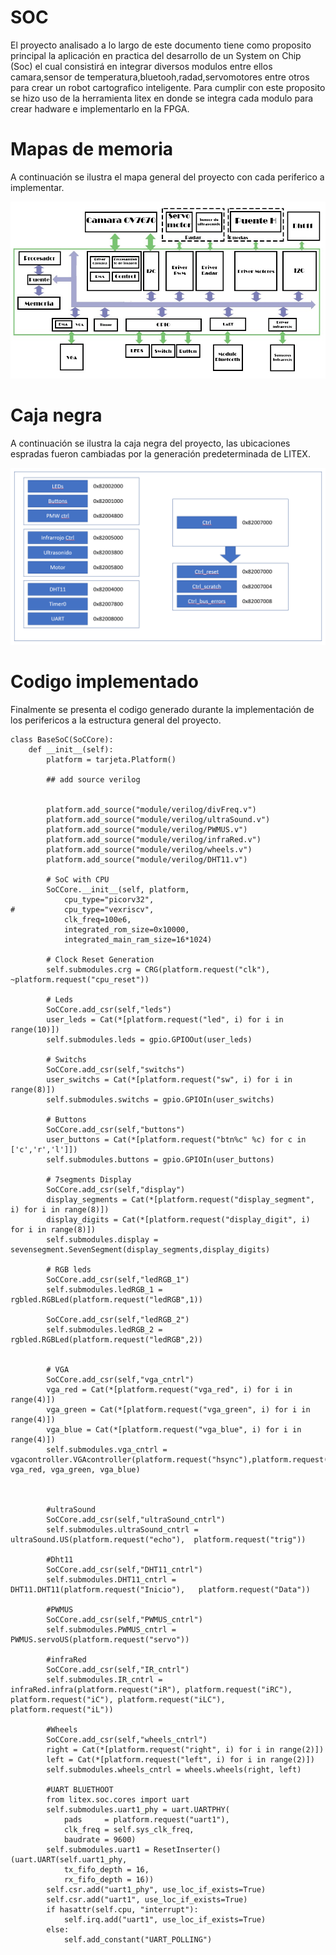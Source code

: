 
# SOC
El proyecto analisado a lo largo de este documento tiene como proposito principal la aplicación en practica del desarrollo de un System on Chip (Soc) el cual consistirá en integrar diversos modulos  entre ellos camara,sensor de temperatura,bluetooh,radad,servomotores entre otros para crear un robot cartografico inteligente. Para cumplir con este proposito se hizo uso de la herramienta litex en donde se integra cada modulo para crear hadware e implementarlo en la FPGA.

# Mapas de memoria
A continuación se ilustra el mapa general del proyecto con cada periferico a implementar.

![SOC](https://github.com/unal-edigital2-labs/wp08-2021-2-gr07/blob/main/Imagenes%20github/MP_SOC.jpg "System on Chip")

# Caja negra
A continuación se ilustra la caja negra del proyecto, las ubicaciones espradas fueron cambiadas por la generación predeterminada de LITEX.

![SoC_Negra](https://github.com/unal-edigital2-labs/wp08-2021-2-gr07/blob/main/Imagenes%20github/Caja%20negra%20SoC.png "SoC_Negra")

# Codigo implementado

Finalmente se presenta el codigo generado durante la implementación de los perifericos a la estructura general del proyecto.
```
class BaseSoC(SoCCore):
	def __init__(self):
		platform = tarjeta.Platform()
		
		## add source verilog

		
		platform.add_source("module/verilog/divFreq.v")
		platform.add_source("module/verilog/ultraSound.v")
		platform.add_source("module/verilog/PWMUS.v")
		platform.add_source("module/verilog/infraRed.v")
		platform.add_source("module/verilog/wheels.v")
		platform.add_source("module/verilog/DHT11.v")
		
		# SoC with CPU
		SoCCore.__init__(self, platform,
 			cpu_type="picorv32",
#			cpu_type="vexriscv",
			clk_freq=100e6,
			integrated_rom_size=0x10000,
			integrated_main_ram_size=16*1024)

		# Clock Reset Generation
		self.submodules.crg = CRG(platform.request("clk"), ~platform.request("cpu_reset"))

		# Leds
		SoCCore.add_csr(self,"leds")
		user_leds = Cat(*[platform.request("led", i) for i in range(10)])
		self.submodules.leds = gpio.GPIOOut(user_leds)
		
		# Switchs
		SoCCore.add_csr(self,"switchs")
		user_switchs = Cat(*[platform.request("sw", i) for i in range(8)])
		self.submodules.switchs = gpio.GPIOIn(user_switchs)
		
		# Buttons
		SoCCore.add_csr(self,"buttons")
		user_buttons = Cat(*[platform.request("btn%c" %c) for c in ['c','r','l']])
		self.submodules.buttons = gpio.GPIOIn(user_buttons)
		
		# 7segments Display
		SoCCore.add_csr(self,"display")
		display_segments = Cat(*[platform.request("display_segment", i) for i in range(8)])
		display_digits = Cat(*[platform.request("display_digit", i) for i in range(8)])
		self.submodules.display = sevensegment.SevenSegment(display_segments,display_digits)

		# RGB leds
		SoCCore.add_csr(self,"ledRGB_1")
		self.submodules.ledRGB_1 = rgbled.RGBLed(platform.request("ledRGB",1))
		
		SoCCore.add_csr(self,"ledRGB_2")
		self.submodules.ledRGB_2 = rgbled.RGBLed(platform.request("ledRGB",2))
		
				
		# VGA
		SoCCore.add_csr(self,"vga_cntrl")
		vga_red = Cat(*[platform.request("vga_red", i) for i in range(4)])
		vga_green = Cat(*[platform.request("vga_green", i) for i in range(4)])
		vga_blue = Cat(*[platform.request("vga_blue", i) for i in range(4)])
		self.submodules.vga_cntrl = vgacontroller.VGAcontroller(platform.request("hsync"),platform.request("vsync"), vga_red, vga_green, vga_blue)
	


		#ultraSound
		SoCCore.add_csr(self,"ultraSound_cntrl")
		self.submodules.ultraSound_cntrl = ultraSound.US(platform.request("echo"), 	platform.request("trig"))
		
		#Dht11
		SoCCore.add_csr(self,"DHT11_cntrl")
		self.submodules.DHT11_cntrl = DHT11.DHT11(platform.request("Inicio"), 	platform.request("Data"))
		
		#PWMUS
		SoCCore.add_csr(self,"PWMUS_cntrl")
		self.submodules.PWMUS_cntrl = PWMUS.servoUS(platform.request("servo"))

		#infraRed
		SoCCore.add_csr(self,"IR_cntrl")	
		self.submodules.IR_cntrl = infraRed.infra(platform.request("iR"), platform.request("iRC"), platform.request("iC"), platform.request("iLC"), platform.request("iL"))

		#Wheels
		SoCCore.add_csr(self,"wheels_cntrl")
		right = Cat(*[platform.request("right", i) for i in range(2)])
		left = Cat(*[platform.request("left", i) for i in range(2)])
		self.submodules.wheels_cntrl = wheels.wheels(right, left)

		#UART BLUETHOOT
		from litex.soc.cores import uart
		self.submodules.uart1_phy = uart.UARTPHY(
			pads     = platform.request("uart1"),
			clk_freq = self.sys_clk_freq,
			baudrate = 9600)
		self.submodules.uart1 = ResetInserter()(uart.UART(self.uart1_phy,
			tx_fifo_depth = 16,
			rx_fifo_depth = 16))
		self.csr.add("uart1_phy", use_loc_if_exists=True)
		self.csr.add("uart1", use_loc_if_exists=True)
		if hasattr(self.cpu, "interrupt"):
			self.irq.add("uart1", use_loc_if_exists=True)
		else:
			self.add_constant("UART_POLLING")
 ```
 


